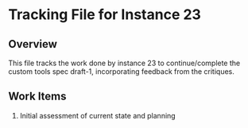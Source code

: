 # Tracking File for Instance 23

## Overview
This file tracks the work done by instance 23 to continue/complete the custom tools spec draft-1, incorporating feedback from the critiques.

## Work Items
1. Initial assessment of current state and planning